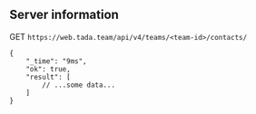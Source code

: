 ## Server information
GET `https://web.tada.team/api/v4/teams/<team-id>/contacts/`
```json5
{
    "_time": "9ms",
    "ok": true,
    "result": [
        // ...some data...
    ]
}
```
